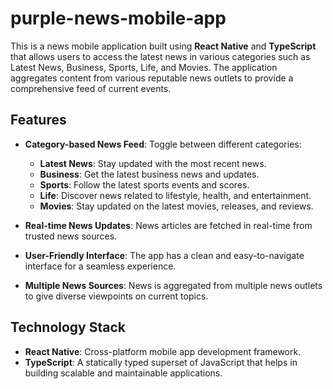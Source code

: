 # purple-news-mobile-app

This is a news mobile application built using **React Native** and **TypeScript** that allows users to access the latest news in various categories such as Latest News, Business, Sports, Life, and Movies. The application aggregates content from various reputable news outlets to provide a comprehensive feed of current events.

## Features

- **Category-based News Feed**: Toggle between different categories:
  - **Latest News**: Stay updated with the most recent news.
  - **Business**: Get the latest business news and updates.
  - **Sports**: Follow the latest sports events and scores.
  - **Life**: Discover news related to lifestyle, health, and entertainment.
  - **Movies**: Stay updated on the latest movies, releases, and reviews.
  
- **Real-time News Updates**: News articles are fetched in real-time from trusted news sources.

- **User-Friendly Interface**: The app has a clean and easy-to-navigate interface for a seamless experience.

- **Multiple News Sources**: News is aggregated from multiple news outlets to give diverse viewpoints on current topics.

## Technology Stack

- **React Native**: Cross-platform mobile app development framework.
- **TypeScript**: A statically typed superset of JavaScript that helps in building scalable and maintainable applications.
